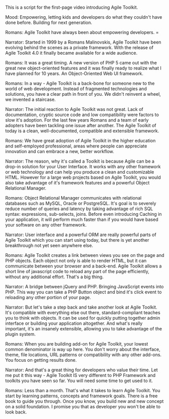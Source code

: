 This is a script for the first-page video introducing Agile Toolkit.

Mood: Empowering, letting kids and developers do what they couldn't have done before. Building for next generation.


Romans: Agile Toolkit have always been about empowering developers. =

Narrator: Started in 1999 by a Romans Malinovskis, Agile Toolkit have been evolving behind the scenes as a private framework. With the release of Agile Toolkit 4.0 it finally became available for a wide audience. 

Romans: It was a great timing. A new version of PHP 5 came out with the great new object-oriented features and it was finally ready to realize what I have planned for 10 years. An Object-Oriented Web UI framework.

Romans: In a way - Agile Toolkit is a back-bone for someone new to the world of web development. Instead of fragmented technologies and solutions, you have a clear path in front of you. We didn't reinvent a wheel, we invented a staircase.

Narrator: The initial reaction to Agile Toolkit was not great. Lack of documentation, cryptic source code and low compatibility were factors to slow it's adoption. For the last few years Romans and a team of early adopters have been tackling one issue after another. The Agile Toolkit of today is a clean, well-documented, compatible and extensible framework.

Romans: We have great adoption of Agile Toolkit in the higher education and self-employed professional, areas where people can appreciate innovation and can embrace a new, better workflow.

Narrator: The reason, why it's called a Toolkit is because Agile can be a drop-in solution for your User Interface. It works with any other framework or web technology and can help you produce a clean and customizable HTML. However for a large web projects based on Agile Toolkit, you would also take advantage of it's framework features and a powerful Object Relational Manager.

Romans: Object Relational Manager communicates with relational databases such as MySQL, Oracle or PostgreSQL. It's goal is to severely reduce number of queries and latency by taking advantage of rich SQL syntax: expressions, sub-selects, joins. Before even introducing Caching in your application, it will perform much faster than if you would have based your software on any other framework.

Narrator: User interface and a powerful ORM are really powerful parts of Agile Toolkit which you can start using today, but there is yet another breakthrough not yet seen anywhere else.

Romans: Agile Toolkit creates a link between views you see on the page and PHP objects. Each object not only is able to render HTML, but it can communicate between your browser and a back-end. Agile Toolkit allows a short line of javascript code to reload any part of the page efficiently, without any additional effort. That's a big thing. 

Narrator: A bridge between jQuery and PHP. Bringing JavaScript events into PHP. This way you can take a PHP Button object and bind it's click event to reloading any other portion of your page.

Narrator: But let's take a step back and take another look at Agile Toolkit. It's compatible with everything else out there, standard-compliant teaches you to think with objects. It can be used for quickly putting together admin interface or building your application altogether. And what's really important, it's an insanely extensible, allowing you to take advantage of the plugin system.

Romans: When you are building add-on for Agile Toolkit, your lowest common denominator is way up here. You don't worry about the interface, theme, file locations, URL patterns or compatibility with any other add-ons. You focus on getting results done.

Narrator: And that's a great thing for developers who value their time. Let me put it this way - Agile Toolkit IS very different to PHP Framework and toolkits you have seen so far. You will need some time to get used to it.

Romans: Less than a month. That's what it takes to learn Agile Toolkit. You start by learning patterns, concepts and framework goals. There is a free book to guide you through. Once you know, you build new and new concept on a solid foundation. I promise you that as developer you won't be able to look back.

